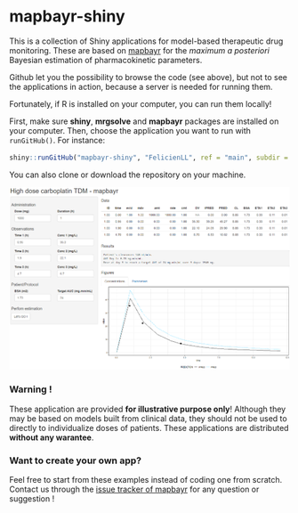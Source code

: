 
# mapbayr-shiny

<!-- badges: start -->
<!-- badges: end -->

This is a collection of Shiny applications for model-based therapeutic drug monitoring. These are based on [mapbayr](https://github.com/FelicienLL/mapbayr) for the *maximum a posteriori* Bayesian estimation of pharmacokinetic parameters.

Github let you the possibility to browse the code (see above), but not to see the applications in action, because a server is needed for running them. 

Fortunately, if R is installed on your computer, you can run them locally! 

First, make sure **shiny**, **mrgsolve** and **mapbayr** packages are installed on your computer.
Then, choose the application you want to run with `runGitHub()`. For instance: 
```r
shiny::runGitHub("mapbayr-shiny", "FelicienLL", ref = "main", subdir = "901-carboplatin")
```

You can also clone or download the repository on your machine.

![Screenshot](appshiny_901.png)<!-- -->


### Warning !

These application are provided **for illustrative purpose only**! Although they may be based on models built from clinical data, they should not be used to directly to individualize doses of patients. These applications are distributed **without any warantee**.

### Want to create your own app?
Feel free to start from these examples instead of coding one from scratch. Contact us through the [issue tracker of mapbayr](https://github.com/FelicienLL/mapbayr/issues) for any question or suggestion !